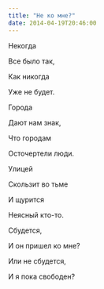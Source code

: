 ```yaml
---
title: "Не ко мне?"
date: 2014-04-19T20:46:00
---
```


Некогда

Все было так,

Как никогда

Уже не будет.

Города

Дают нам знак,

Что городам

Осточертели люди.



Улицей

Скользит во тьме

И щурится

Неясный кто-то.

Сбудется,

И он пришел ко мне?

Или не сбудется,

И я пока свободен?
